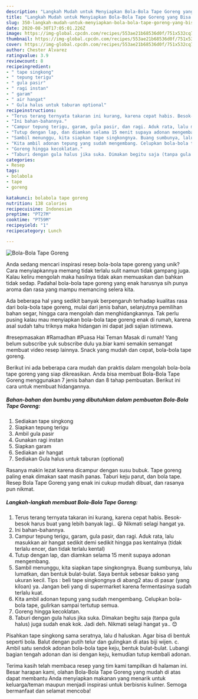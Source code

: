 ```yaml
---
description: "Langkah Mudah untuk Menyiapkan Bola-Bola Tape Goreng yang Bisa Manjain Lidah"
title: "Langkah Mudah untuk Menyiapkan Bola-Bola Tape Goreng yang Bisa Manjain Lidah"
slug: 350-langkah-mudah-untuk-menyiapkan-bola-bola-tape-goreng-yang-bisa-manjain-lidah
date: 2020-08-30T17:05:01.226Z
image: https://img-global.cpcdn.com/recipes/553ae21b68536d0f/751x532cq70/bola-bola-tape-goreng-foto-resep-utama.jpg
thumbnail: https://img-global.cpcdn.com/recipes/553ae21b68536d0f/751x532cq70/bola-bola-tape-goreng-foto-resep-utama.jpg
cover: https://img-global.cpcdn.com/recipes/553ae21b68536d0f/751x532cq70/bola-bola-tape-goreng-foto-resep-utama.jpg
author: Chester Alvarez
ratingvalue: 3.9
reviewcount: 8
recipeingredient:
- " tape singkong"
- " tepung terigu"
- " gula pasir"
- " ragi instan"
- " garam"
- " air hangat"
- " Gula halus untuk taburan optional"
recipeinstructions:
- "Terus terang ternyata takaran ini kurang, karena cepat habis. Besok-besok harus buat yang lebih banyak lagi.. 😃 Nikmati selagi hangat ya."
- "Ini bahan-bahannya."
- "Campur tepung terigu, garam, gula pasir, dan ragi. Aduk rata, lalu masukkan air hangat sedikit demi sedikit hingga pas kentalnya (tidak terlalu encer, dan tidak terlalu kental)"
- "Tutup dengan lap, dan diamkan selama 15 menit supaya adonan mengembang."
- "Sambil menunggu, kita siapkan tape singkongnya. Buang sumbunya, lalu lumatkan, dan bentuk bulat-bulat. Saya bentuk sebesar bakso yang ukuran kecil. Tips : beli tape singkongnya di abang2 atau di pasar (yang kiloan) ya. Jangan beli yang di supermarket karena fermentasinya sudah terlalu kuat."
- "Kita ambil adonan tepung yang sudah mengembang. Celupkan bola-bola tape, gulirkan sampai tertutup semua."
- "Goreng hingga kecoklatan."
- "Taburi dengan gula halus jika suka. Dimakan begitu saja (tanpa gula halus) juga sudah enak kok. Jadi deh. Nikmati selagi hangat ya.. 😊"
categories:
- Resep
tags:
- bolabola
- tape
- goreng

katakunci: bolabola tape goreng 
nutrition: 138 calories
recipecuisine: Indonesian
preptime: "PT27M"
cooktime: "PT59M"
recipeyield: "1"
recipecategory: Lunch

---
```



![Bola-Bola Tape Goreng](https://img-global.cpcdn.com/recipes/553ae21b68536d0f/751x532cq70/bola-bola-tape-goreng-foto-resep-utama.jpg)

Anda sedang mencari inspirasi resep bola-bola tape goreng yang unik? Cara menyiapkannya memang tidak terlalu sulit namun tidak gampang juga. Kalau keliru mengolah maka hasilnya tidak akan memuaskan dan bahkan tidak sedap. Padahal bola-bola tape goreng yang enak harusnya sih punya aroma dan rasa yang mampu memancing selera kita.

Ada beberapa hal yang sedikit banyak berpengaruh terhadap kualitas rasa dari bola-bola tape goreng, mulai dari jenis bahan, selanjutnya pemilihan bahan segar, hingga cara mengolah dan menghidangkannya. Tak perlu pusing kalau mau menyiapkan bola-bola tape goreng enak di rumah, karena asal sudah tahu triknya maka hidangan ini dapat jadi sajian istimewa.

#resepmasakan #Ramadhan #Puasa Hai Teman Masak di rumah! Yang belum subscribe yuk subscribe dulu ya.biar kami semakin semangat membuat video resep lainnya. Snack yang mudah dan cepat, bola-bola tape goreng.


Berikut ini ada beberapa cara mudah dan praktis dalam mengolah bola-bola tape goreng yang siap dikreasikan. Anda bisa membuat Bola-Bola Tape Goreng menggunakan 7 jenis bahan dan 8 tahap pembuatan. Berikut ini cara untuk membuat hidangannya.

<!--inarticleads1-->

##### Bahan-bahan dan bumbu yang dibutuhkan dalam pembuatan Bola-Bola Tape Goreng:

1. Sediakan  tape singkong
1. Siapkan  tepung terigu
1. Ambil  gula pasir
1. Gunakan  ragi instan
1. Siapkan  garam
1. Sediakan  air hangat
1. Sediakan  Gula halus untuk taburan (optional)


Rasanya makin lezat karena dicampur dengan susu bubuk. Tape goreng paling enak dimakan saat masih panas. Taburi keju parut, dan bola tape. Resep Bola Tape Goreng yang enak ini cukup mudah dibuat, dan rasanya pun nikmat. 

<!--inarticleads2-->

##### Langkah-langkah membuat Bola-Bola Tape Goreng:

1. Terus terang ternyata takaran ini kurang, karena cepat habis. Besok-besok harus buat yang lebih banyak lagi.. 😃 Nikmati selagi hangat ya.
1. Ini bahan-bahannya.
1. Campur tepung terigu, garam, gula pasir, dan ragi. Aduk rata, lalu masukkan air hangat sedikit demi sedikit hingga pas kentalnya (tidak terlalu encer, dan tidak terlalu kental)
1. Tutup dengan lap, dan diamkan selama 15 menit supaya adonan mengembang.
1. Sambil menunggu, kita siapkan tape singkongnya. Buang sumbunya, lalu lumatkan, dan bentuk bulat-bulat. Saya bentuk sebesar bakso yang ukuran kecil. Tips : beli tape singkongnya di abang2 atau di pasar (yang kiloan) ya. Jangan beli yang di supermarket karena fermentasinya sudah terlalu kuat.
1. Kita ambil adonan tepung yang sudah mengembang. Celupkan bola-bola tape, gulirkan sampai tertutup semua.
1. Goreng hingga kecoklatan.
1. Taburi dengan gula halus jika suka. Dimakan begitu saja (tanpa gula halus) juga sudah enak kok. Jadi deh. Nikmati selagi hangat ya.. 😊


Pisahkan tape singkong sama seratnya, lalu d haluskan. Agar bisa di bentuk seperti bola. Balut dengan putih telur dan gulingkan di atas biji wijen. c. Ambil satu sendok adonan bola-bola tape keju, bentuk bulat-bulat. Lubangi bagian tengah adonan dan isi dengan keju, kemudian tutup kembali adonan. 

Terima kasih telah membaca resep yang tim kami tampilkan di halaman ini. Besar harapan kami, olahan Bola-Bola Tape Goreng yang mudah di atas dapat membantu Anda menyiapkan makanan yang menarik untuk keluarga/teman maupun menjadi inspirasi untuk berbisnis kuliner. Semoga bermanfaat dan selamat mencoba!
